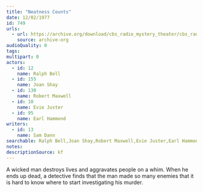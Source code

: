 ```yaml
---
title: "Neatness Counts"
date: 12/02/1977
id: 749
urls: 
  - url: https://archive.org/download/cbs_radio_mystery_theater/cbs_radio_mystery_theater-0701-0750.zip/cbs_radio_mystery_theater-0701-0750%2Fcbsrmt_0749_neatness_counts.mp3
    source: archive-org
audioQuality: 0
tags: 
multipart: 0
actors:  
  - id: 12
    name: Ralph Bell  
  - id: 155
    name: Joan Shay  
  - id: 130
    name: Robert Maxwell  
  - id: 10
    name: Evie Juster  
  - id: 95
    name: Earl Hammond
writers:  
  - id: 13
    name: Sam Dann
searchable: Ralph Bell,Joan Shay,Robert Maxwell,Evie Juster,Earl Hammond Sam Dann
notes: 
descriptionSource: kf
---
```

A wicked man destroys lives and aggravates people on a whim. When he ends up dead, a detective finds that the man made so many enemies that it is hard to know where to start investigating his murder.